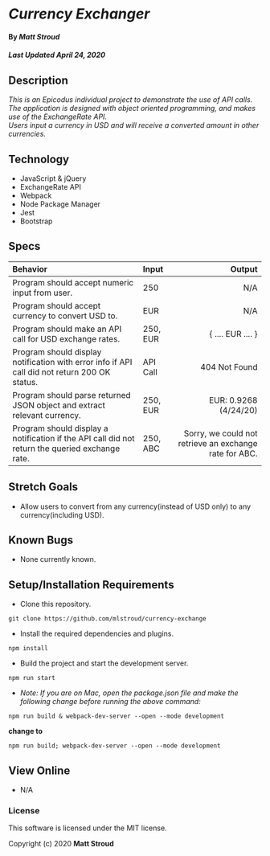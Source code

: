 # _Currency Exchanger_

#### By _**Matt Stroud**_
##### _Last Updated April 24, 2020_

## Description

_This is an Epicodus individual project to demonstrate the use of API calls._  
_The application is designed with object oriented programming, and makes use of the ExchangeRate API._  
_Users input a currency in USD and will receive a converted amount in other currencies._

## Technology
* JavaScript & jQuery
* ExchangeRate API
* Webpack
* Node Package Manager
* Jest
* Bootstrap

## Specs
| Behavior                                                                                        | Input    | Output                                                 |
|:------------------------------------------------------------------------------------------------|:---------|-------------------------------------------------------:|
| Program should accept numeric input from user.                                                  | 250      | N/A                                                    |
| Program should accept currency to convert USD to.                                               | EUR      | N/A                                                    |
| Program should make an API call for USD exchange rates.                                         | 250, EUR | { .... EUR .... }                                      |
| Program should display notification with error info if API call did not return 200 OK status.   | API Call | 404 Not Found                                          |
| Program should parse returned JSON object and extract relevant currency.                        | 250, EUR | EUR: 0.9268 (4/24/20)                                  |
| Program should display a notification if the API call did not return the queried exchange rate. | 250, ABC | Sorry, we could not retrieve an exchange rate for ABC. |


## Stretch Goals
* Allow users to convert from any currency(instead of USD only) to any currency(including USD). 

## Known Bugs
* None currently known.

## Setup/Installation Requirements

* Clone this repository.
```
git clone https://github.com/mlstroud/currency-exchange
```
* Install the required dependencies and plugins.
```
npm install
```
* Build the project and start the development server.
```
npm run start
```
* _Note: If you are on Mac, open the package.json file and make the following change before running the above command:_  
```
npm run build & webpack-dev-server --open --mode development
```
**change to**
```
npm run build; webpack-dev-server --open --mode development
```

## View Online

* N/A

### License

This software is licensed under the MIT license.

Copyright (c) 2020 **Matt Stroud**